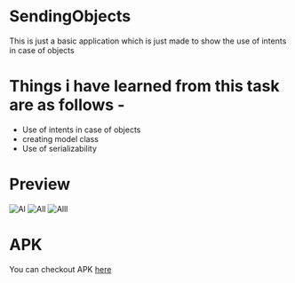 # SendingObjects
 
  This is just a basic application which is just made to show the use of intents in case of objects
  
# Things i have learned from this task are as follows - 

  * Use of intents in case of objects
  * creating model class
  * Use of serializability
  
# Preview

![Al](https://user-images.githubusercontent.com/68476336/116818171-94c7f880-ab87-11eb-9e01-6d069acd5d93.PNG)
![All](https://user-images.githubusercontent.com/68476336/116818175-998cac80-ab87-11eb-9c85-55a5ba9b38fa.PNG)
![Alll](https://user-images.githubusercontent.com/68476336/116818177-9d203380-ab87-11eb-9ac6-3084aae1b5ee.PNG)

# APK

You can checkout APK [here](https://github.com/karanchhatwani1/SendingObjects/blob/master/app-debug.apk)

